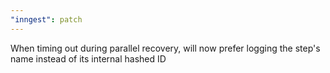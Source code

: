 ```yaml
---
"inngest": patch
---
```


When timing out during parallel recovery, will now prefer logging the step's name instead of its internal hashed ID

